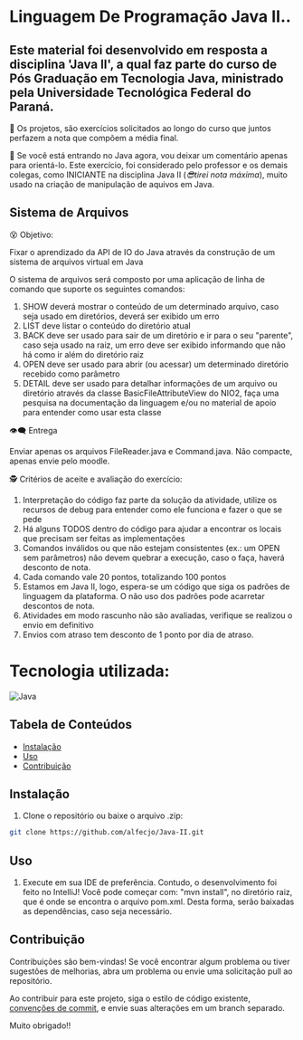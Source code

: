 # Linguagem De Programação Java II..

## Este material foi desenvolvido em resposta a disciplina 'Java II', a qual faz parte do curso de Pós Graduação em Tecnologia Java, ministrado pela Universidade Tecnológica Federal do Paraná.

🎉 Os projetos, são exercícios solicitados ao longo do curso que juntos perfazem a nota que compõem a média final.

🥋 Se você está entrando no Java agora, vou deixar um comentário apenas para orientá-lo. Este exercício, foi considerado pelo professor e os demais colegas, como INICIANTE na disciplina Java II (_😎tirei nota máxima_), muito usado na criação de manipulação de aquivos em Java.

## Sistema de Arquivos 

😵 Objetivo:

Fixar o aprendizado da API de IO do Java através da construção de um sistema de arquivos virtual em Java

O sistema de arquivos será composto por uma aplicação de linha de comando que suporte os seguintes comandos:

1. SHOW deverá mostrar o conteúdo de um determinado arquivo, caso seja usado em diretórios, deverá ser exibido um erro
2. LIST deve listar o conteúdo do diretório atual
3. BACK deve ser usado para sair de um diretório e ir para o seu "parente", caso seja usado na raiz, um erro deve ser exibido informando que não há como ir além do diretório raiz
4. OPEN deve ser usado para abrir (ou acessar) um determinado diretório recebido como parâmetro
5. DETAIL deve ser usado para detalhar informações de um arquivo ou diretório através da classe BasicFileAttributeView do NIO2, faça uma pesquisa na documentação da linguagem e/ou no material de apoio para entender como usar esta classe

👁️‍🗨️ Entrega

Enviar apenas os arquivos FileReader.java e Command.java. Não compacte, apenas envie pelo moodle.

🕵️ Critérios de aceite e avaliação do exercício:

1. Interpretação do código faz parte da solução da atividade, utilize os recursos de debug para entender como ele funciona e fazer o que se pede
2. Há alguns TODOS dentro do código para ajudar a encontrar os locais que precisam ser feitas as implementações
3. Comandos inválidos ou que não estejam consistentes (ex.: um OPEN sem parâmetros) não devem quebrar a execução, caso o faça, haverá desconto de nota.
4. Cada comando vale 20 pontos, totalizando 100 pontos
5. Estamos em Java II, logo, espera-se um código que siga os padrões de linguagem da plataforma. O não uso dos padrões pode acarretar descontos de nota.
6. Atividades em modo rascunho não são avaliadas, verifique se realizou o envio em definitivo
7. Envios com atraso tem desconto de 1 ponto por dia de atraso.

# Tecnologia utilizada:

![Java](https://img.shields.io/badge/java-%23ED8B00.svg?style=for-the-badge&logo=openjdk&logoColor=white)

## Tabela de Conteúdos

- [Instalação](#Instalação)
- [Uso](#Uso)
- [Contribuição](#Contribuição)

## Instalação

1. Clone o repositório ou baixe o arquivo .zip:

```bash
git clone https://github.com/alfecjo/Java-II.git
```
## Uso

1. Execute em sua IDE de preferência. Contudo, o desenvolvimento foi feito no IntelliJ! Você pode começar com: "mvn install", no diretório raiz, que é onde se encontra o
   arquivo pom.xml. Desta forma, serão baixadas as dependências, caso seja necessário.

## Contribuição

Contribuições são bem-vindas! Se você encontrar algum problema ou tiver sugestões de melhorias, abra um problema ou envie uma solicitação pull ao repositório.

Ao contribuir para este projeto, siga o estilo de código existente, [convenções de commit](https://www.conventionalcommits.org/en/v1.0.0/), e envie suas alterações em um branch separado.

Muito obrigado!!

